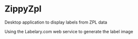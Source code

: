 # ZippyZpl
Desktop application to display labels from ZPL data

Using the Labelary.com web service to generate the label image
